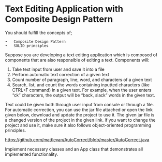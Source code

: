 # Text Editing Application with Composite Design Pattern
You should fulfill the concepts of;
```
•	Composite Design Pattern
•	SOLID principles
```
Suppose you are developing a text editing application which is composed of components that are also responsible of editing a text. Components will:

1.	Take text input from user and save it into a file
2.	Perform automatic text correction of a given text
3.	Count number of paragraph, line, word, and characters of a given text 
4.	Search, list, and count the words containing inputted characters (like CTRL+F command) in a given text. For example, when the user enters “ck” characters, the output will be “back, slack” words in the given text.

Text could be given both through user input from console or through a file. For automatic correction, you can use the jar file attached or open the link given below, download and update the project to use it. The given jar file is a changed version of the project in the given link. If you want to change the project and use it, make sure it also follows object-oriented programming principles.

https://github.com/mattlevan/AutoCorrect/blob/master/AutoCorrect.java

Implement necessary classes and an App class that demonstrates all implemented functionality.

